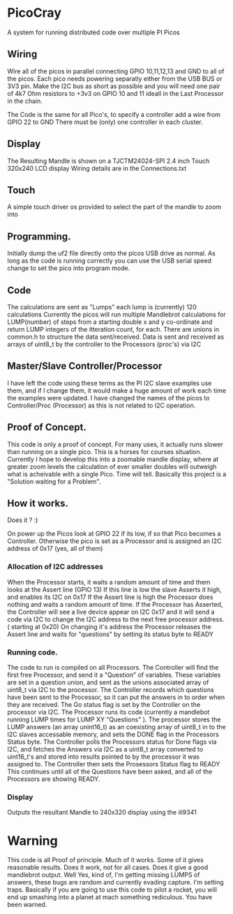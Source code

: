 # PicoCray
A system for running distributed code over multiple PI Picos 

## Wiring
Wire all of the picos in parallel connecting GPIO 10,11,12,13 and GND to all of the picos. 
Each pico needs powering separatly either from the USB BUS or 3V3 pin. 
Make the I2C bus as short as possible and you will need one pair of 4k7 Ohm resistors to +3v3 on GPIO 10 and 11 ideall in the Last Processor in the chain.

The Code is the same for all Pico's, to specify a controller add a wire from GPIO 22 to GND 
There must be (only) one controller in each cluster.

## Display
The Resulting Mandle is shown on a TJCTM24024-SPI 2.4 inch Touch 320x240 LCD display 
Wiring details are in the Connections.txt

## Touch 
A simple touch driver os provided to select the part of the mandle to zoom into

## Programming. 
Initially dump the uf2 file directly onto the picos USB drive as normal. 
As long as the code is running correctly you can use the USB serial speed change to set the pico into program mode. 

## Code
The calculations are sent as "Lumps" each lump is (currently) 120 calculations
Currently the picos will run multiple Mandlebrot calculations for LUMP(number) of steps from a starting double x and y co-ordinate and return LUMP integers of the itteration count, for each.
There are unions in common.h to structure the data sent/received. 
Data is sent and received as arrays of uint8_t by the controller to the Processors (proc's) via I2C

## Master/Slave Controller/Processor
I have left the code using these terms as the PI I2C slave examples use them, and if I change them, it would make a huge amount of work each time the examples were updated. 
I have changed the names of the picos to Controller/Proc (Processor) as this is not related to I2C operation.

## Proof of Concept. 
This code is only a proof of concept. For many uses, it actually runs slower than running on a single pico. This is a horses for courses situation. 
Currently I hope to develop this into a zoomable mandle display, where at greater zoom levels the calculation of ever smaller doubles will outweigh what is acheivable with a single Pico. Time will tell. 
Basically this project is a "Solution waiting for a Problem". 

## How it works.
Does it ? :)
 
On power up the Picos look at GPIO 22 if its low, if so that Pico becomes a Controller. Otherwise the pico is set as a Processor and is assigned an I2C address of 0x17 (yes, all of them) 

### Allocation of I2C addresses
When the Processor starts, it waits a random amount of time and them looks at the Assert line (GPIO 13) 
If this line is low the slave Asserts it high, and enables its I2C on 0x17
If the Assert line is high the Processor does nothing and waits a random amount of time. 
If the Processor has Asserted, the Controller will see a live device appear on I2C 0x17 and it will send a code via I2C to change the I2C address to the next free processor address. ( starting at 0x20)
On changing it's address the Processor releases the Assert line and waits for "questions" by setting its status byte to READY

### Running code. 
The code to run is compiled on all Processors. 
The Controller will find the first free Processor, and send it a "Question" of variables. These variables are set in a question union, and sent as the unions  associated array of uint8_t via I2C to the processor. The Controller records which questions have been sent to the Processor, so it can put the answers in to order when they are received.
The Go status flag is set by the Controller on the processor via I2C.
The Processor runs its code (currently a mandlebot running LUMP times for LUMP XY "Questions" ). The processor stores the LUMP answers  (an array unint16_t) as an coexisting array of uint8_t in to the I2C slaves accessable memory, and sets the DONE flag in the Processors Status byte. 
The Controller polls the Processors status for Done flags via I2C, and fetches the Answers via I2C as a uint8_t array converted to uint16_t's and stored into results pointed to by the processor it was assigned to. The Controller then sets the Prosessors Status flag to READY
This continues until all of the Questions have been asked, and all of the Processors are showing READY. 

### Display 
Outputs the resultant Mandle to 240x320 display using the ili9341

# Warning
This code is all Proof of principle. Much of it works. Some of it gives reasonable results. Does it work, not for all cases. Does it give a good mandlebrot output. Well Yes, kind of, I'm getting missing LUMPS of answers, these bugs are random and currently evading capture. I'm setting traps. 
Basically if you are going to use this code to pilot a rocket, you will end up smashing into a planet at mach something rediculous. 
You have been warned. 



